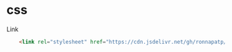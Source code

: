 # css

Link
``` html
    <link rel="stylesheet" href="https://cdn.jsdelivr.net/gh/ronnapatp/css@latest/css/index.css">
```